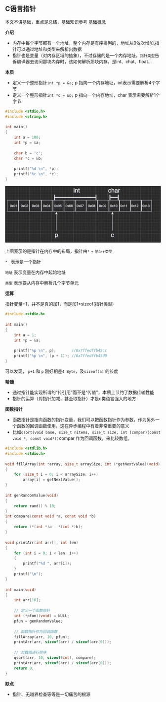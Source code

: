 

## C语言指针

本文不讲基础，重点是总结，基础知识参考 [基础概念](http://c.biancheng.net/view/1990.html)

**介绍**

* 内存中每个字节都有一个地址，整个内存是有序排列的，地址从0依次增加,指针可以通过地址和类型来解析出数据
* 指针也是变量（对内存区域的抽象），不过存储的是一个内存地址，`指针类型`告诉编译器去访问那块内存时，该如何解析那块内存，是int、chat、float...



**本质**

* 定义一个整形指针`int *p = &a;`  p 指向一个内存地址，int表示需要解析4个字节
* 定义一个整形指针`int *c = &b;`  p 指向一个内存地址，char 表示需要解析1个字节

```c
#include <stdio.h>
#include <string.h>

int main()
{
    int a = 100;
    int *p = &a;

    char b = 'c';
    char *c = &b;

    printf("%d \n", *p);
    printf("%c \n", *c);
}
```

<img src="assets/readme/image-20200913102148226.png" alt="image-20200913102148226" style="zoom:50%;" />

上图表示的是指针在内存中的布局，指针由`*` + `地址`+`类型`

`* ` 表示是一个指针 

`地址` 表示变量在内存中起始地址

`类型` 表示要从内存中解析几个字节单元



**运算**

指针变量+1，并不是真的加1，而是加1*sizeof(指针类型)

```C
#include <stdio.h>

int main()
{	
    int a = 1;
    int *p = &a;

    printf("%p \n", p);       //0x7ffedffb45cc
    printf("%p \n", (p + 1)); //0x7ffedffb45d0
}
```

可以发现， `p+1` 和 `p`  刚好相差`4 Byte`，及`sizeof(a)`  的长度



**精髓**

* 通过指针能实现所谓的“传引用”而不是“传值”，本质上节约了数据传输性能
* 指针的运算（对指针加减，甚至取指针）才是c类语言强大的地方

**函数指针**

* 函数指针是指向函数的指针变量，我们可以把函数指针作为参数，作为另外一个函数的回调函数使用，这在异步编程中有着非常重要的意义
* 比如`qsort(void base, size_t nitems, size_t size, int (compar)(const void *, const void*))`compar 作为回调函数，来比较数组。

```c
#include <stdlib.h>
#include <stdio.h>

void fillArray(int *array, size_t arraySize, int (*getNextValue)(void))
{
    for (size_t i = 0; i < arraySize; i++)
        array[i] = getNextValue();
}

int genRandomValue(void)
{
    return rand() % 10;
}
int compare(const void *a, const void *b)
{
    return (*(int *)a - *(int *)b);
}

void printArr(int arr[], int len)
{
    for (int i = 0; i < len; i++)
    {
        printf("%d ", arr[i]);
    }
    printf("\n");
}

int main(void)
{
    int arr[10];

    // 定义一个函数指针
    int (*pfun)(void) = NULL;
    pfun = genRandomValue;

    // 函数指针作为回调函数
    fillArray(arr, 10, pfun);
    printArr(arr, sizeof(arr) / sizeof(arr[0]));

    // 对数组进行排序
    qsort(arr, 10, sizeof(int), compare);
    printArr(arr, sizeof(arr) / sizeof(arr[0]));
    return 0;
}
```



**缺点**

* 指针、无越界检查等等是一切痛苦的根源



